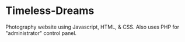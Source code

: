 # Timeless-Dreams
Photography website using Javascript, HTML, &amp; CSS. Also uses PHP for "administrator" control panel.
